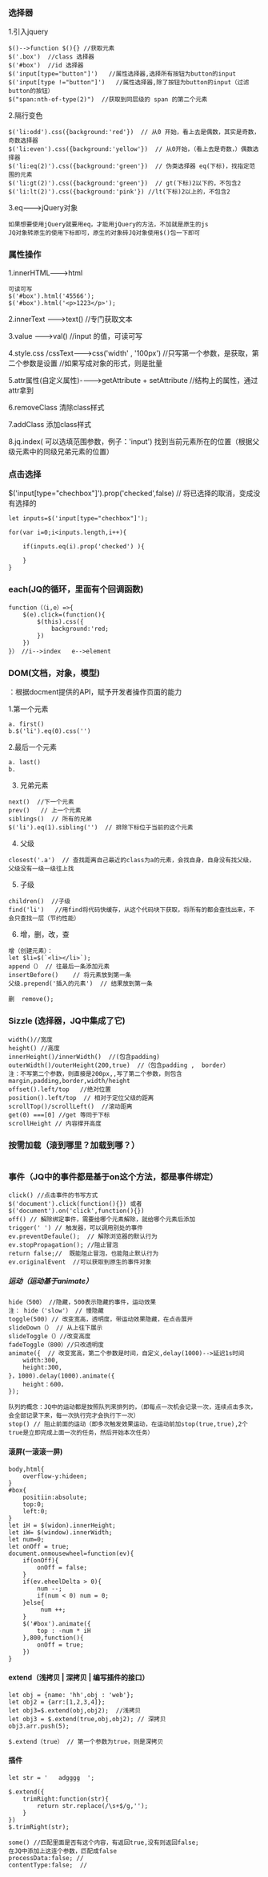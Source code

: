 
### 选择器
1.引入jquery
```
$()-->function $(){} //获取元素
$('.box')  //class 选择器
$('#box')  //id 选择器
$('input[type="button"]')   //属性选择器,选择所有按钮为button的input
$('input[type !="button"]')   //属性选择器,除了按钮为button的input（过滤button的按钮）
$("span:nth-of-type(2)")  //获取到同层级的 span 的第二个元素

```
2.隔行变色
```
$('li:odd').css({background:'red'})  // 从0 开始，看上去是偶数，其实是奇数，奇数选择器
$('li:even').css({background:'yellow'})  // 从0开始，（看上去是奇数，）偶数选择器
$('li:eq(2)').css({background:'green'})  // 伪类选择器 eq(下标)，找指定范围的元素
$('li:gt(2)').css({background:'green'})  // gt(下标)2以下的，不包含2
$('li:lt(2)').css({background:'pink'}) //lt(下标)2以上的，不包含2
```
3.eq--->jQuery对象

```
如果想要使用jQuery就要用eq，才能用jQuery的方法，不加就是原生的js
JQ对象转原生的使用下标即可，原生的对象砖JQ对象使用$()包一下即可
```
### 属性操作
1.innerHTML--->html
```
可读可写
$('#box').html('45566');
$('#box').html('<p>1223</p>');
```

2.innerText --->text()  //专门获取文本

3.value --->val()  //input 的值，可读可写

4.style.css /cssText--->css('width' , '100px')  //只写第一个参数，是获取，第二个参数是设置
//如果写成对象的形式，则是批量

5.attr属性(自定义属性)---->getAttribute + setAttribute  //结构上的属性，通过attr拿到

6.removeClass  清除class样式

7.addClass   添加class样式

8.jq.index( 可以选填范围参数，例子：'input')  找到当前元素所在的位置（根据父级元素中的同级兄弟元素的位置）

### 点击选择
$('input[type="chechbox"]').prop('checked',false) //
将已选择的取消，变成没有选择的


```
let inputs=$('input[type="chechbox"]');

for(var i=0;i<inputs.length,i++){

    if(inputs.eq(i).prop('checked') ){
        
    }
}
```
### each(JQ的循环，里面有个回调函数)

```
function（（i,e）=>{
    $(e).click=(function(){
        $(this).css({
            background:'red;
        })
    })
}） //i-->index   e-->element
```
### DOM(文档，对象，模型)
：根据docment提供的API，赋予开发者操作页面的能力

1.第一个元素

```
a. first()
b.$('li').eq(0).css('')
```


2.最后一个元素


```
a. last()
b.
```


3. 兄弟元素

```
next()  //下一个元素
prev()   // 上一个元素
siblings()  // 所有的兄弟
$('li').eq(1).sibling('')  // 排除下标位于当前的这个元素

```


4. 父级

```
closest('.a')  // 查找距离自己最近的class为a的元素，会找自身，自身没有找父级，父级没有一级一级往上找
```


5. 子级

```
children()  //子级
find('li')   //用find将代码快缓存，从这个代码块下获取，将所有的都会查找出来，不会只查找一层（节约性能）
```


6. 增，删，改，查


```
增（创建元素）： 
let $li=$(`<li></li>`);
append（） // 往最后一条添加元素
insertBefore()    // 将元素放到第一条
父级.prepend('插入的元素')  // 结果放到第一条

删  remove();
```
### Sizzle (选择器，JQ中集成了它)

```
width()//宽度
height() //高度
innerHeight()/innerWidth()  //(包含padding)
outerWidth()/outerHeight(200,true)  //（包含padding ,  border）
注：不写第二个参数，则直接是200px,,写了第二个参数，则包含margin,padding,border,width/height
offset().left/top   //绝对位置
position().left/top  // 相对于定位父级的距离
scrollTop()/scrollLeft()  //滚动距离
get(0) ===[0] //get 等同于下标
scrollHeight // 内容撑开高度

```
### 按需加载（滚到哪里？加载到哪？）
```

```

### 事件（JQ中的事件都是基于on这个方法，都是事件绑定）

```
click() //点击事件的书写方式
$('document').click(function(){}) 或者 $('document').on('click',function(){})
off() // 解除绑定事件，需要给哪个元素解除，就给哪个元素后添加
trigger(' ') // 触发器，可以调用别处的事件
ev.preventDefaule();  // 解除浏览器的默认行为
ev.stopPropagation(); //阻止冒泡
return false;//  既能阻止冒泡，也能阻止默认行为
ev.originalEvent  //可以获取到原生的事件对象
```
##### 运动（运动基于animate）

```
hide（500） //隐藏，500表示隐藏的事件，运动效果
注： hide（'slow'） // 慢隐藏
toggle(500) // 改变宽高，透明度，带运动效果隐藏，在点击展开
slideDown（） // 从上往下展示
slideToggle（）//改变高度
fadeToggle（800）//只改透明度
animate({  // 改变宽高，第二个参数是时间，自定义,delay(1000)-->延迟1s时间
    width:300,
    height:300,
}，1000).delay(1000).animate({
    height：600，
});

队列的概念：JQ中的运动都是按照队列来排列的，（即每点一次机会记录一次，连续点击多次，会全部记录下来，每一次执行完才会执行下一次）
stop() // 阻止前面的运动（即多次触发效果运动，在运动前加stop(true,true),2个true是立即完成上面一次的任务，然后开始本次任务）
```
#### 滚屏(一滚滚一屏)

```
body,html{
    overflow-y:hideen;
}
#box{
    positiin:absolute;
    top:0;
    left:0;
}
let iH = $(widon).innerHeight;
let iW= $(window).innerWidth;
let num=0;
let onOff = true;
document.onmousewheel=function(ev){
    if(onOff){
        onOff = false;
    }
    if(ev.eheelDelta > 0){
        num --;
        if(num < 0) num = 0;
    }else{
         num ++;
    }
    $('#box').animate({
        top : -num * iH
    },800,function(){
        onOff = true;
    })
}
```
#### extend（浅拷贝  |  深拷贝 | 编写插件的接口）

```
let obj = {name: 'hh',obj : 'web'};
let obj2 = {arr:[1,2,3,4]};
let obj3=$.extend(obj,obj2);  //浅拷贝
let obj3 = $.extend(true,obj,obj2); // 深拷贝
obj3.arr.push(5);

$.extend（true） // 第一个参数为true，则是深拷贝
```
#### 插件

```
let str = '   adgggg  ';

$.extend({
    trimRight:function(str){
        return str.replace(/\s+$/g,'');
    }
})
$.trimRight(str);
```


```
some() //匹配里面是否有这个内容，有返回true,没有则返回false;
在JQ中添加上这连个参数，匹配成false
processData:false; // 
contentType:false;  //
```


